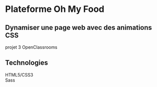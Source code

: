 # Plateforme Oh My Food

## Dynamiser une page web avec des animations CSS

projet 3 OpenClassrooms

## Technologies

HTML5/CSS3 <br>
Sass
